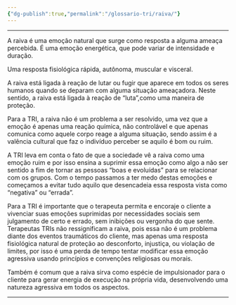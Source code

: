 ```yaml
---
{"dg-publish":true,"permalink":"/glossario-tri/raiva/"}
---
```


---
A raiva é uma emoção natural que surge como resposta a alguma ameaça percebida. É uma emoção energética, que pode variar de intensidade e duração. 

Uma resposta fisiológica rápida, autônoma, muscular e visceral.

A raiva está ligada à reação de lutar ou fugir que aparece em todos os seres humanos quando se deparam com alguma situação ameaçadora. Neste sentido, a raiva está ligada à reação de “luta”,como uma maneira de proteção.


 Para a TRI, a raiva não é um problema a ser resolvido, uma vez que a emoção é apenas uma reação química, não controlável e que apenas comunica como aquele corpo reage a alguma situação, sendo assim é a valência cultural que faz o indivíduo perceber se aquilo é bom ou ruim. 

A TRI leva em conta o fato de que a sociedade vê a raiva como uma emoção ruim e por isso ensina a suprimir essa emoção como algo a não ser sentido a fim de tornar as pessoas “boas e evoluídas” para se relacionar com os grupos. Com o tempo passamos a ter medo destas emoções e começamos a evitar tudo aquilo que desencadeia  essa resposta vista como “negativa” ou “errada”. 

Para a TRI é importante que o terapeuta permita e encoraje o cliente a vivenciar suas emoções suprimidas por necessidades sociais sem julgamento de certo e errado, sem inibições ou vergonha do que sente. Terapeutas TRIs não ressignificam a raiva, pois essa não é um problema diante dos eventos traumáticos do cliente, mas apenas uma resposta fisiológica natural de proteção ao desconforto, injustiça, ou violação de limites, por isso é uma perda de tempo tentar modificar essa emoção agressiva usando princípios e convenções religiosas ou morais.



Também é comum que a raiva sirva como espécie de impulsionador para o cliente para gerar energia de execução na própria vida, desenvolvendo uma natureza agressiva em todos os aspectos. 


----



